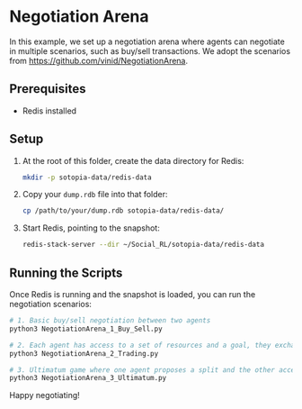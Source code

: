 # Negotiation Arena

In this example, we set up a negotiation arena where agents can negotiate in multiple scenarios, such as buy/sell transactions.
We adopt the scenarios from https://github.com/vinid/NegotiationArena.

## Prerequisites

- Redis installed

## Setup

1. At the root of this folder, create the data directory for Redis:
    ```bash
    mkdir -p sotopia-data/redis-data
    ```
2. Copy your `dump.rdb` file into that folder:
    ```bash
    cp /path/to/your/dump.rdb sotopia-data/redis-data/
    ```
3. Start Redis, pointing to the snapshot:
    ```bash
    redis-stack-server --dir ~/Social_RL/sotopia-data/redis-data
    ```

## Running the Scripts

Once Redis is running and the snapshot is loaded, you can run the negotiation scenarios:

```bash
# 1. Basic buy/sell negotiation between two agents
python3 NegotiationArena_1_Buy_Sell.py

# 2. Each agent has access to a set of resources and a goal, they exchange resources to reach a deal
python3 NegotiationArena_2_Trading.py

# 3. Ultimatum game where one agent proposes a split and the other accepts or rejects
python3 NegotiationArena_3_Ultimatum.py
```

Happy negotiating!
